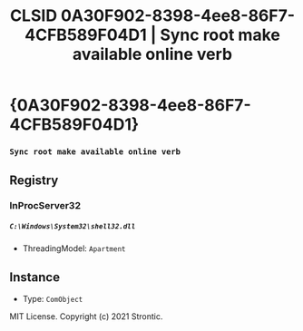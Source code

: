 ﻿---
title: "CLSID 0A30F902-8398-4ee8-86F7-4CFB589F04D1 | Sync root make available online verb"
excerpt: What is COM-Object CLSID 0A30F902-8398-4ee8-86F7-4CFB589F04D1?
---

# {0A30F902-8398-4ee8-86F7-4CFB589F04D1}

### `Sync root make available online verb`

## Registry


### InProcServer32

##### `C:\Windows\System32\shell32.dll`
* ThreadingModel: `Apartment`

## Instance

* Type: `ComObject`

MIT License. Copyright (c) 2021 Strontic.



